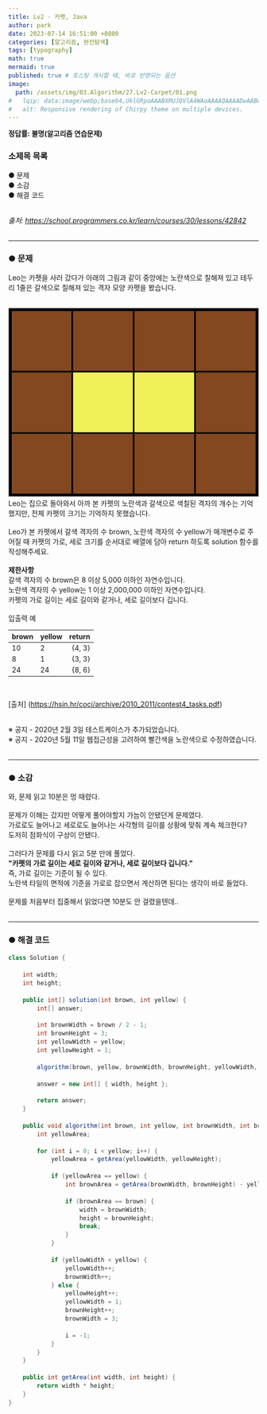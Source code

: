 ```yaml
---
title: Lv2 - 카펫, Java
author: park
date: 2023-07-14 16:51:00 +0800
categories: [알고리즘, 완전탐색]
tags: [typography]
math: true
mermaid: true
published: true # 포스팅 개시할 때, 바로 반영되는 옵션
image: 
  path: /assets/img/03.Algorithm/27.Lv2-Carpet/01.png
#   lqip: data:image/webp;base64,UklGRpoAAABXRUJQVlA4WAoAAAAQAAAADwAABwAAQUxQSDIAAAARL0AmbZurmr57yyIiqE8oiG0bejIYEQTgqiDA9vqnsUSI6H+oAERp2HZ65qP/VIAWAFZQOCBCAAAA8AEAnQEqEAAIAAVAfCWkAALp8sF8rgRgAP7o9FDvMCkMde9PK7euH5M1m6VWoDXf2FkP3BqV0ZYbO6NA/VFIAAAA
#   alt: Responsive rendering of Chirpy theme on multiple devices.
---
```


<b>정답률: 불명(알고리즘 연습문제)</b><br>

### 소제목 목록
● 문제<br/>
● 소감<br/>
● 해결 코드<br/>
<br/>

<i>출처: https://school.programmers.co.kr/learn/courses/30/lessons/42842</i><br>
<br/>

---

### ● 문제

Leo는 카펫을 사러 갔다가 아래의 그림과 같이 중앙에는 노란색으로 칠해져 있고 테두리 1줄은 갈색으로 칠해져 있는 격자 모양 카펫을 봤습니다.<br>
<br>

![01](/assets/img/03.Algorithm/27.Lv2-Carpet/01.png)
<br>
Leo는 집으로 돌아와서 아까 본 카펫의 노란색과 갈색으로 색칠된 격자의 개수는 기억했지만, 전체 카펫의 크기는 기억하지 못했습니다.<br>
<br>
Leo가 본 카펫에서 갈색 격자의 수 brown, 노란색 격자의 수 yellow가 매개변수로 주어질 때 카펫의 가로, 세로 크기를 순서대로 배열에 담아 return 하도록 solution 함수를 작성해주세요.<br>
<br>
<b>제한사항</b><br>
갈색 격자의 수 brown은 8 이상 5,000 이하인 자연수입니다.<br>
노란색 격자의 수 yellow는 1 이상 2,000,000 이하인 자연수입니다.<br>
카펫의 가로 길이는 세로 길이와 같거나, 세로 길이보다 깁니다.<br>
<br>
입출력 예<br>

| brown | yellow | return |
|:--------|:--------|-------:|
| 10    | 2    | {4, 3}      |
| 8    | 1    |{3, 3}      |
| 24    | 24    | {8, 6}      |

<br>

[출처] (https://hsin.hr/coci/archive/2010_2011/contest4_tasks.pdf)<br>

<br>
※ 공지 - 2020년 2월 3일 테스트케이스가 추가되었습니다.<br>
※ 공지 - 2020년 5월 11일 웹접근성을 고려하여 빨간색을 노란색으로 수정하였습니다.<br>
<br>

---

### ● 소감

와, 문제 읽고 10분은 멍 때렸다.<br>
<br>
문제가 이해는 갔지만 어떻게 풀어야할지 가늠이 안됐던게 문제였다.<br>
가로로도 늘어나고 세로로도 늘어나는 사각형의 길이를 상황에 맞춰 계속 체크한다?<br>
도저히 점화식이 구상이 안됐다.<br>
<br>
그러다가 문제를 다시 읽고 5분 만에 풀었다.<br>
<b>"카펫의 가로 길이는 세로 길이와 같거나, 세로 길이보다 깁니다."</b><br>
즉, 가로 길이는 기준이 될 수 있다.<br>
노란색 타일의 면적에 기준을 가로로 잡으면서 계산하면 된다는 생각이 바로 들었다.<br>
<br>
문제를 처음부터 집중해서 읽었다면 10분도 안 걸렸을텐데..<br>
<br>

---

### ● 해결 코드

```java
class Solution {
        
    int width;
    int height;
    
    public int[] solution(int brown, int yellow) {
        int[] answer;
        
        int brownWidth = brown / 2 - 1;
        int brownHeight = 3;
        int yellowWidth = yellow;
        int yellowHeight = 1;
        
        algorithm(brown, yellow, brownWidth, brownHeight, yellowWidth, yellowHeight);
        
        answer = new int[] { width, height };
        
        return answer;
    }
    
    public void algorithm(int brown, int yellow, int brownWidth, int brownHeight, int yellowWidth, int yellowHeight) {
        int yellowArea;
        
        for (int i = 0; i < yellow; i++) {
            yellowArea = getArea(yellowWidth, yellowHeight);
            
            if (yellowArea == yellow) {
                int brownArea = getArea(brownWidth, brownHeight) - yellowArea;
                
                if (brownArea == brown) {
                    width = brownWidth;
                    height = brownHeight;
                    break;
                }
            }
            
            if (yellowWidth < yellow) {
                yellowWidth++;
                brownWidth++;
            } else {
                yellowHeight++;
                yellowWidth = 1;
                brownHeight++;
                brownWidth = 3;
                
                i = -1;
            }
        }
    }
    
    public int getArea(int width, int height) {
        return width * height;
    }
}
```